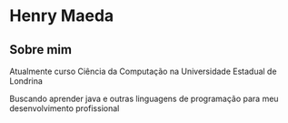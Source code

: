 


# Henry Maeda 

    

## Sobre mim 

Atualmente curso Ciência da Computação na Universidade Estadual de Londrina













Buscando aprender java e outras linguagens de programação para meu desenvolvimento profissional 


